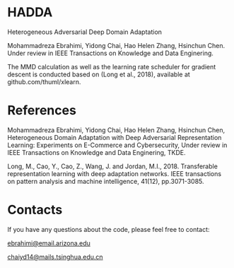 # HADDA
Heterogeneous Adversarial Deep Domain Adaptation

Mohammadreza Ebrahimi, Yidong Chai, Hao Helen Zhang, Hsinchun Chen. Under review in IEEE Transactions on Knowledge and Data Enginering.

The MMD calculation as well as the learning rate scheduler for gradient descent is conducted based on (Long et al., 2018), available at github.com/thuml/xlearn.

# References
Mohammadreza Ebrahimi, Yidong Chai, Hao Helen Zhang, Hsinchun Chen, Heterogeneous Domain Adaptation with Deep Adversarial Representation Learning: Experiments on E-Commerce and Cybersecurity, Under review in IEEE Transactions on Knowledge and Data Enginering, TKDE.

Long, M., Cao, Y., Cao, Z., Wang, J. and Jordan, M.I., 2018. Transferable representation learning with deep adaptation networks. IEEE transactions on pattern analysis and machine intelligence, 41(12), pp.3071-3085.

# Contacts
If you have any questions about the code, please feel free to contact:

ebrahimi@email.arizona.edu

chaiyd14@mails.tsinghua.edu.cn

